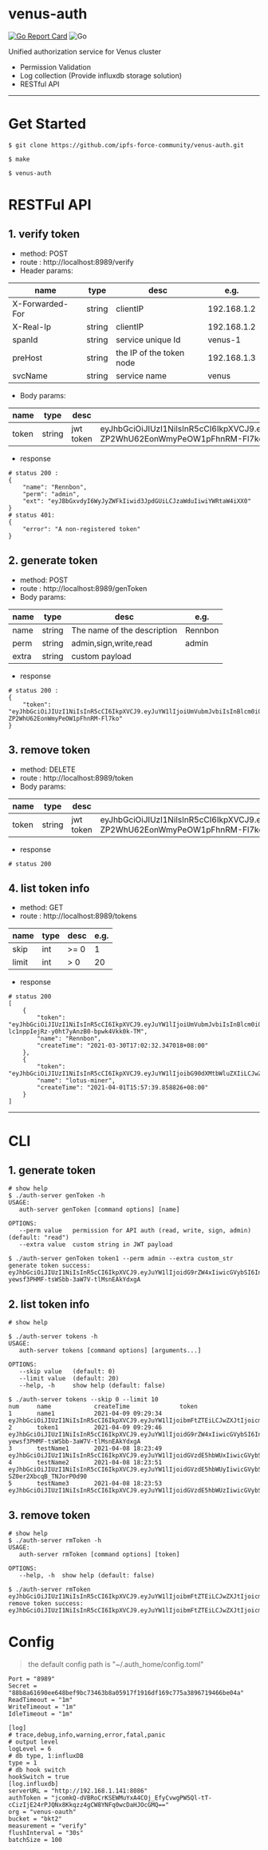 # venus-auth
[![Go Report Card](https://goreportcard.com/badge/github.com/ipfs-force-community/venus-auth)](https://goreportcard.com/report/github.com/ipfs-force-community/venus-auth)
![Go](https://github.com/ipfs-force-community/venus-auth/workflows/Go/badge.svg)

Unified authorization service for Venus cluster 
- Permission Validation
- Log collection (Provide influxdb storage solution)
- RESTful API

---
# Get Started
```
$ git clone https://github.com/ipfs-force-community/venus-auth.git

$ make

$ venus-auth
```

# RESTFul API
## 1. verify token
- method: POST
- route : http://localhost:8989/verify
- Header params:

name | type | desc |e.g.
---|---|---|---
X-Forwarded-For | string | clientIP | 192.168.1.2
X-Real-Ip | string| clientIP | 192.168.1.2
spanId | string | service unique Id | venus-1
preHost| string | the IP of the token node | 192.168.1.3 
svcName| string | service name | venus

- Body params:

name | type | desc |e.g.
---|---|---|---
token | string| jwt token | eyJhbGciOiJIUzI1NiIsInR5cCI6IkpXVCJ9.eyJuYW1lIjoiUmVubmJvbiIsInBlcm0iOiJhZG1pbiIsImV4dCI6ImV5SkJiR3h2ZHlJNld5SnlaV0ZrSWl3aWQzSnBkR1VpTENKemFXZHVJaXdpWVdSdGFXNGlYWDAifQ.gONkC1v8AuY-ZP2WhU62EonWmyPeOW1pFhnRM-Fl7ko

- response
```
# status 200 :
{
    "name": "Rennbon",
    "perm": "admin",
    "ext": "eyJBbGxvdyI6WyJyZWFkIiwid3JpdGUiLCJzaWduIiwiYWRtaW4iXX0"
}
# status 401:
{
    "error": "A non-registered token"
}
```

## 2. generate token
- method: POST
- route : http://localhost:8989/genToken
- Body params:

name | type | desc |e.g.
---|---|---|---
name | string| The name of the description |  Rennbon
perm | string | admin,sign,write,read | admin
extra | string | custom payload | 
- response
```
# status 200 :
{
    "token": "eyJhbGciOiJIUzI1NiIsInR5cCI6IkpXVCJ9.eyJuYW1lIjoiUmVubmJvbiIsInBlcm0iOiJhZG1pbiIsImV4dCI6ImV5SkJiR3h2ZHlJNld5SnlaV0ZrSWl3aWQzSnBkR1VpTENKemFXZHVJaXdpWVdSdGFXNGlYWDAifQ.gONkC1v8AuY-ZP2WhU62EonWmyPeOW1pFhnRM-Fl7ko"
}

```

## 3. remove token
- method: DELETE
- route : http://localhost:8989/token
- Body params:

name | type | desc |e.g.
---|---|---|---
token | string| jwt token |  eyJhbGciOiJIUzI1NiIsInR5cCI6IkpXVCJ9.eyJuYW1lIjoiUmVubmJvbiIsInBlcm0iOiJhZG1pbiIsImV4dCI6ImV5SkJiR3h2ZHlJNld5SnlaV0ZrSWl3aWQzSnBkR1VpTENKemFXZHVJaXdpWVdSdGFXNGlYWDAifQ.gONkC1v8AuY-ZP2WhU62EonWmyPeOW1pFhnRM-Fl7ko

- response
```
# status 200 
```

## 4. list token info
- method: GET
- route : http://localhost:8989/tokens

name | type | desc |e.g.
---|---|---|---
skip | int | \>= 0  |  1
limit | int | \> 0 | 20
- response
```
# status 200 
[
    {
        "token": "eyJhbGciOiJIUzI1NiIsInR5cCI6IkpXVCJ9.eyJuYW1lIjoiUmVubmJvbiIsInBlcm0iOiJhZG1pbiIsImV4dCI6ImV5SkJiR3h2ZHlJNld5SnlaV0ZrSWl3aWQzSnBkR1VpTENKemFXZHVJaXdpWVdSdGFXNGlYWDAifQ.Ct8Lc-lc1nppIejRz-y0ht7yAnzB0-bpwk4Vkk0k-TM",
        "name": "Rennbon",
        "createTime": "2021-03-30T17:02:32.347018+08:00"
    },
    {
        "token": "eyJhbGciOiJIUzI1NiIsInR5cCI6IkpXVCJ9.eyJuYW1lIjoibG90dXMtbWluZXIiLCJwZXJtIjoiYWRtaW4iLCJleHQiOiJleUpCYkd4dmR5STZXeUp5WldGa0lpd2lkM0pwZEdVaUxDSnphV2R1SWl3aVlXUnRhVzRpWFgwIn0.cwK2GgDydEY8pC8NBW2wlOBaoxDZhIdA1xgV6WSF63g",
        "name": "lotus-miner",
        "createTime": "2021-04-01T15:57:39.858826+08:00"
    }
]
```
---

# CLI
## 1. generate token
```
# show help
$ ./auth-server genToken -h  
USAGE:
   auth-server genToken [command options] [name]

OPTIONS:
   --perm value   permission for API auth (read, write, sign, admin) (default: "read")
   --extra value  custom string in JWT payload

$ ./auth-server genToken token1 --perm admin --extra custom_str
generate token success: eyJhbGciOiJIUzI1NiIsInR5cCI6IkpXVCJ9.eyJuYW1lIjoidG9rZW4xIiwicGVybSI6InJlYWQiLCJleHQiOiIifQ.s3jvO-yewsf3PHMF-tsWSbb-3aW7V-tlMsnEAkYdxgA
```
## 2. list token info
```
# show help

$ ./auth-server tokens -h 
USAGE:
   auth-server tokens [command options] [arguments...]

OPTIONS:
   --skip value   (default: 0)
   --limit value  (default: 20)
   --help, -h     show help (default: false)

$ ./auth-server tokens --skip 0 --limit 10
num     name            createTime              token
1       name1           2021-04-09 09:29:34     eyJhbGciOiJIUzI1NiIsInR5cCI6IkpXVCJ9.eyJuYW1lIjoibmFtZTEiLCJwZXJtIjoicmVhZCIsImV4dCI6IiJ9.NmjYuWFEznE9Jmen68xESkACu4hfF1ezeC8ZEY8iMrg
2       token1          2021-04-09 09:29:46     eyJhbGciOiJIUzI1NiIsInR5cCI6IkpXVCJ9.eyJuYW1lIjoidG9rZW4xIiwicGVybSI6InJlYWQiLCJleHQiOiIifQ.s3jvO-yewsf3PHMF-tsWSbb-3aW7V-tlMsnEAkYdxgA
3       testName1       2021-04-08 18:23:49     eyJhbGciOiJIUzI1NiIsInR5cCI6IkpXVCJ9.eyJuYW1lIjoidGVzdE5hbWUxIiwicGVybSI6InJlYWQiLCJleHQiOiIifQ.uMj0V4Jkh_rJ94JdpAEllP3G3EZPaKNkx5EdI9hMPhQ
4       testName2       2021-04-08 18:23:51     eyJhbGciOiJIUzI1NiIsInR5cCI6IkpXVCJ9.eyJuYW1lIjoidGVzdE5hbWUyIiwicGVybSI6InJlYWQiLCJleHQiOiIifQ.aWoZ2PuxybS_VlKE58_o-SZ0er2XbcqB_TNJorP0d90
5       testName3       2021-04-08 18:23:53     eyJhbGciOiJIUzI1NiIsInR5cCI6IkpXVCJ9.eyJuYW1lIjoidGVzdE5hbWUzIiwicGVybSI6InJlYWQiLCJleHQiOiIifQ.ywsQO933d_P4R1vYrGsMw1P4GQWrQvnDSZD1eVW1Ess
```

## 3. remove token
```
# show help
$ ./auth-server rmToken -h 
USAGE:
   auth-server rmToken [command options] [token]

OPTIONS:
   --help, -h  show help (default: false)

$ ./auth-server rmToken eyJhbGciOiJIUzI1NiIsInR5cCI6IkpXVCJ9.eyJuYW1lIjoibmFtZTEiLCJwZXJtIjoicmVhZCIsImV4dCI6IiJ9.NmjYuWFEznE9Jmen68xESkACu4hfF1ezeC8ZEY8iMrg 
remove token success: eyJhbGciOiJIUzI1NiIsInR5cCI6IkpXVCJ9.eyJuYW1lIjoibmFtZTEiLCJwZXJtIjoicmVhZCIsImV4dCI6IiJ9.NmjYuWFEznE9Jmen68xESkACu4hfF1ezeC8ZEY8iMrg

```
# Config
>the default config path is "~/.auth_home/config.toml"
```
Port = "8989" 
Secret = "88b8a61690ee648bef9bc73463b8a05917f1916df169c775a3896719466be04a"
ReadTimeout = "1m"
WriteTimeout = "1m"
IdleTimeout = "1m"

[log]
# trace,debug,info,warning,error,fatal,panic
# output level
logLevel = 6
# db type, 1:influxDB
type = 1
# db hook switch
hookSwitch = true
[log.influxdb]
serverURL = "http://192.168.1.141:8086"
authToken = "jcomkQ-dVBRoCrKSEWMuYxA4COj_EfyCvwgPW5Ql-tT-cCizIjE24rPJQNx8Kkqzz4gCW8YNFq0wcDaHJOcGMQ=="
org = "venus-oauth"
bucket = "bkt2"
measurement = "verify"
flushInterval = "30s"
batchSize = 100
```
